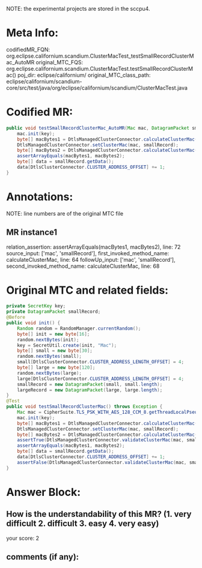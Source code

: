 NOTE: the experimental projects are stored in the sccpu4.

# Meta Info:
codifiedMR_FQN:
org.eclipse.californium.scandium.ClusterMacTest_testSmallRecordClusterMac_AutoMR
original_MTC_FQS:
org.eclipse.californium.scandium.ClusterMacTest.testSmallRecordClusterMac()
poj_dir:
eclipse/californium/
original_MTC_class_path:
eclipse/californium/scandium-core/src/test/java/org/eclipse/californium/scandium/ClusterMacTest.java

# Codified MR:
```java
public void testSmallRecordClusterMac_AutoMR(Mac mac, DatagramPacket smallRecord) throws Exception {
    mac.init(key);
    byte[] macBytes1 = DtlsManagedClusterConnector.calculateClusterMac(mac, smallRecord);
    DtlsManagedClusterConnector.setClusterMac(mac, smallRecord);
    byte[] macBytes2 = DtlsManagedClusterConnector.calculateClusterMac(mac, smallRecord);
    assertArrayEquals(macBytes1, macBytes2);
    byte[] data = smallRecord.getData();
    data[DtlsClusterConnector.CLUSTER_ADDRESS_OFFSET] += 1;
}
```

# Annotations:
NOTE: line numbers are of the original MTC file
## MR instance1
relation_assertion: assertArrayEquals(macBytes1, macBytes2), line: 72 
source_input: ['mac', 'smallRecord'], first_invoked_method_name: calculateClusterMac, line: 64 
followUp_input: ['mac', 'smallRecord'], second_invoked_method_name: calculateClusterMac, line: 68 


# Original MTC and related fields:
```java
private SecretKey key;
private DatagramPacket smallRecord;
@Before
public void init() {
    Random random = RandomManager.currentRandom();
    byte[] init = new byte[16];
    random.nextBytes(init);
    key = SecretUtil.create(init, "Mac");
    byte[] small = new byte[30];
    random.nextBytes(small);
    small[DtlsClusterConnector.CLUSTER_ADDRESS_LENGTH_OFFSET] = 4;
    byte[] large = new byte[120];
    random.nextBytes(large);
    large[DtlsClusterConnector.CLUSTER_ADDRESS_LENGTH_OFFSET] = 4;
    smallRecord = new DatagramPacket(small, small.length);
    largeRecord = new DatagramPacket(large, large.length);
}
@Test
public void testSmallRecordClusterMac() throws Exception {
    Mac mac = CipherSuite.TLS_PSK_WITH_AES_128_CCM_8.getThreadLocalPseudoRandomFunctionMac();
    mac.init(key);
    byte[] macBytes1 = DtlsManagedClusterConnector.calculateClusterMac(mac, smallRecord);
    DtlsManagedClusterConnector.setClusterMac(mac, smallRecord);
    byte[] macBytes2 = DtlsManagedClusterConnector.calculateClusterMac(mac, smallRecord);
    assertTrue(DtlsManagedClusterConnector.validateClusterMac(mac, smallRecord));
    assertArrayEquals(macBytes1, macBytes2);
    byte[] data = smallRecord.getData();
    data[DtlsClusterConnector.CLUSTER_ADDRESS_OFFSET] += 1;
    assertFalse(DtlsManagedClusterConnector.validateClusterMac(mac, smallRecord));
}

```


# Answer Block: 
## How is the understandability of this MR? (1. very difficult 2. difficult 3. easy 4. very easy)
your score: 2
 
## comments (if any): 
```txt

```

